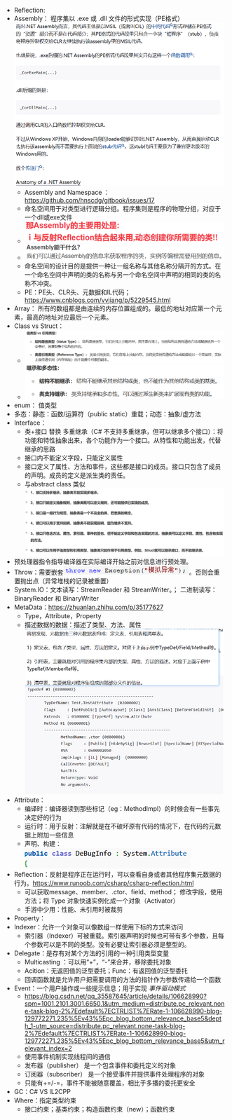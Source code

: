 - Reflection: 
- Assembly： 程序集以 .exe 或 .dll 文件的形式实现（PE格式） ![20240508210000](https://raw.githubusercontent.com/hwubh/hwubh_Pictures/main/20240508210000.png)
  - Assembly and Namespace ： https://github.com/hnscdg/gitbook/issues/17
  - 命名空间用于对类型进行逻辑分组。程序集则是程序的物理分组，对应于一个dll或exe文件
  - ![20240508210908](https://raw.githubusercontent.com/hwubh/hwubh_Pictures/main/20240508210908.png)
  - ![20240508211240](https://raw.githubusercontent.com/hwubh/hwubh_Pictures/main/20240508211240.png)
  - 命名空间的设计目的是提供一种让一组名称与其他名称分隔开的方式。在一个命名空间中声明的类的名称与另一个命名空间中声明的相同的类的名称不冲突。
  - PE：PE头、CLR头、元数据和IL代码；https://www.cnblogs.com/vvjiang/p/5229545.html
- Array： 所有的数组都是由连续的内存位置组成的。最低的地址对应第一个元素，最高的地址对应最后一个元素。
- Class vs Struct：
  - ![20240508212409](https://raw.githubusercontent.com/hwubh/hwubh_Pictures/main/20240508212409.png)
  - ![20240508212423](https://raw.githubusercontent.com/hwubh/hwubh_Pictures/main/20240508212423.png)
- enum： 值类型
- 多态：静态：函数/运算符（public static）重载；动态：抽象/虚方法
- Interface： 
  - 类+接口 替换 多重继承（C# 不支持多重继承，但可以继承多个接口）：将功能和特性抽象出来，各个功能作为一个接口。从特性和功能出发，代替继承的思路
  - 接口内不能定义字段，只能定义属性
  - 接口定义了属性、方法和事件，这些都是接口的成员。接口只包含了成员的声明。成员的定义是派生类的责任。
  - 与abstract class 类似![20240508220337](https://raw.githubusercontent.com/hwubh/hwubh_Pictures/main/20240508220337.png)
- 预处理器指令指导编译器在实际编译开始之前对信息进行预处理。
- Throw：需要嵌套![20240508221250](https://raw.githubusercontent.com/hwubh/hwubh_Pictures/main/20240508221250.png)。否则会重置抛出点（异常堆栈的记录被重置）
- System.IO：文本读写：StreamReader 和 StreamWriter。； 二进制读写：BinaryReader 和 BinaryWriter
- MetaData：https://zhuanlan.zhihu.com/p/35177627 
  - Type，Attribute，Property
  - 描述数据的数据：描述了类型、方法、属性![20240513164824](https://raw.githubusercontent.com/hwubh/hwubh_Pictures/main/20240513164824.png)
- Attribute：
  - 编译时：编译器读到那些标记（eg：MethodImpl）的时候会有一些事先决定好的行为
  - 运行时：用于反射：注解就是在不破坏原有代码的情况下，在代码的元数据上附加一些信息
  - 声明、构建：![20240515172757](https://raw.githubusercontent.com/hwubh/hwubh_Pictures/main/20240515172757.png)
- Reflection：反射是程序正在运行时，可以查看自身或者其他程序集元数据的行为。https://www.runoob.com/csharp/csharp-reflection.html
  - 可以获取message、member、.ctor、field、method； 修改字段，使用方法；将 Type 对象快速实例化成一个对象（Activator）
  - 手游中少用：性能、未引用时被裁剪
- Property：
- Indexer：允许一个对象可以像数组一样使用下标的方式来访问
  - 索引器（Indexer）可被重载。索引器声明的时候也可带有多个参数，且每个参数可以是不同的类型。没有必要让索引器必须是整型的。
- Delegate：是存有对某个方法的引用的一种引用类型变量
  - Multicasting ：可以用“+”，“-”来合并，移除委托对象
  - Acition：无返回值的泛型委托；Func：有返回值的泛型委托
  - 回调函数就是允许用户把需要调用的方法的指针作为参数传递给一个函数
- Event：一个用户操作或一些提示信息；用于实现 *事件驱动模式*
  - https://blog.csdn.net/qq_35587645/article/details/106628990?spm=1001.2101.3001.6650.1&utm_medium=distribute.pc_relevant.none-task-blog-2%7Edefault%7ECTRLIST%7ERate-1-106628990-blog-129772271.235%5Ev43%5Epc_blog_bottom_relevance_base5&depth_1-utm_source=distribute.pc_relevant.none-task-blog-2%7Edefault%7ECTRLIST%7ERate-1-106628990-blog-129772271.235%5Ev43%5Epc_blog_bottom_relevance_base5&utm_relevant_index=2
  - 使用事件机制实现线程间的通信
  - 发布器（publisher） 是一个包含事件和委托定义的对象
  - 订阅器（subscriber） 是一个接受事件并提供事件处理程序的对象
  - 只能有+=/-=，事件不能被随意覆盖，相比于多播的委托更安全
- GC：C# VS IL2CPP
- Where：指定类型约束
  - 接口约束；基类约束；构造函数约束（new）；函数约束